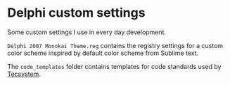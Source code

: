 Delphi custom settings
======================

Some custom settings I use in every day development.

`Delphi 2007 Monokai Theme.reg` contains the registry settings for a custom color scheme inspired by default color scheme from Sublime text.

The `code_templates` folder contains templates for code standards used by [Tecsystem](https://github.com/tecsystem).